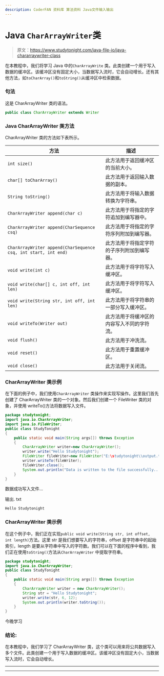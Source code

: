 ```yaml
---
description: CoderFAN 资料库 算法资料 Java文件输入输出
---
```


# Java `CharArrayWriter`类

> 原文：<https://www.studytonight.com/java-file-io/java-chararraywriter-class>

在本教程中，我们将学习 Java 中的`CharArrayWrite` 类。此类创建一个用于写入数据的缓冲区。该缓冲区没有固定大小，当数据写入流时，它会自动增长。还有其他方法，如`toCharArray()`和`toString()`从缓冲区中检索数据。

### 句法

这是 CharArrayWriter 类的语法。

```java
public class CharArrayWriter extends Writer 
```

### Java CharArrayWriter 类方法

CharArrayWriter 类的方法如下表所示。

| 方法 | 描述 |
| --- | --- |
| `int size()` | 此方法用于返回缓冲区的当前大小。 |
| `char[] toCharArray()` | 此方法用于返回输入数据的副本。 |
| `String toString()` | 此方法用于将输入数据转换为字符串。 |
| `CharArrayWriter append(char c)` | 此方法用于将指定的字符追加到编写器中。 |
| `CharArrayWriter append(CharSequence csq)` | 此方法用于将指定的字符序列附加到编写器。 |
| `CharArrayWriter append(CharSequence csq, int start, int end)` | 此方法用于将指定字符的子序列附加到编写器。 |
| `void write(int c)` | 此方法用于将字符写入缓冲区。 |
| `void write(char[] c, int off, int len)` | 此方法用于将字符写入缓冲区。 |
| `void write(String str, int off, int len)` | 此方法用于将字符串的一部分写入缓冲区。 |
| `void writeTo(Writer out)` | 此方法用于将缓冲区的内容写入不同的字符流。 |
| `void flush()` | 此方法用于冲洗流。 |
| `void reset()` | 此方法用于重置缓冲区。 |
| `void close()` | 此方法用于关闭流。 |

### CharArrayWriter 类示例

在下面的例子中，我们使用`CharArrayWriter` 类操作来实现写操作。这里我们首先创建了 CharArrayWriter 类的一个对象。然后我们创建一个 FileWriter 类的对象，并使用 writeTo()方法将数据写入文件。

```java
package studytonight;
import java.io.CharArrayWriter;
import java.io.FileWriter;
public class StudyTonight 
{
	public static void main(String args[]) throws Exception
	{
		CharArrayWriter writer=new CharArrayWriter();    
		writer.write("Hello Studytonight");    
		FileWriter fileWriter=new FileWriter("E:\studytonight\\output.txt");   
		writer.writeTo(fileWriter);    
		fileWriter.close();    
		System.out.println("Data is written to the file successfully...");    
	}
}
```

数据成功写入文件...

输出. txt

```java
Hello Studytonight
```

### CharArrayWriter 类示例

在这个例子中，我们正在实现`public void write(String str, int offset, int length)`方法。这里 str 是我们想要写入的字符串，offset 是字符串中的起始索引，length 是要从字符串中写入的字符数。我们可以在下面的程序中看到，我们正在使用`toString()`方法从`CharArrayWriter` 中提取字符串。

```java
package studytonight;
import java.io.CharArrayWriter;
public class StudyTonight 
{
	public static void main(String args[]) throws Exception
	{
		CharArrayWriter writer = new CharArrayWriter(); 
		String str = "Hello Studytonight"; 
		writer.write(str, 6, 12);
		System.out.println(writer.toString()); 
	}
}
```

今晚学习

### 结论:

在本教程中，我们学习了 CharArrayWriter 类，这个类可以用来将公共数据写入多个文件。此类创建一个用于写入数据的缓冲区。该缓冲区没有固定大小，当数据写入流时，它会自动增长。

* * *

* * *